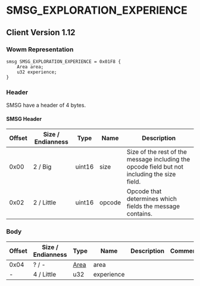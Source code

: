 # SMSG_EXPLORATION_EXPERIENCE

## Client Version 1.12

### Wowm Representation
```rust,ignore
smsg SMSG_EXPLORATION_EXPERIENCE = 0x01F8 {
    Area area;
    u32 experience;
}
```
### Header

SMSG have a header of 4 bytes.

#### SMSG Header

| Offset | Size / Endianness | Type   | Name   | Description |
| ------ | ----------------- | ------ | ------ | ----------- |
| 0x00   | 2 / Big           | uint16 | size   | Size of the rest of the message including the opcode field but not including the size field.|
| 0x02   | 2 / Little        | uint16 | opcode | Opcode that determines which fields the message contains.|

### Body

| Offset | Size / Endianness | Type | Name | Description | Comment |
| ------ | ----------------- | ---- | ---- | ----------- | ------- |
| 0x04 | ? / - | [Area](area.md) | area |  |  |
| - | 4 / Little | u32 | experience |  |  |

